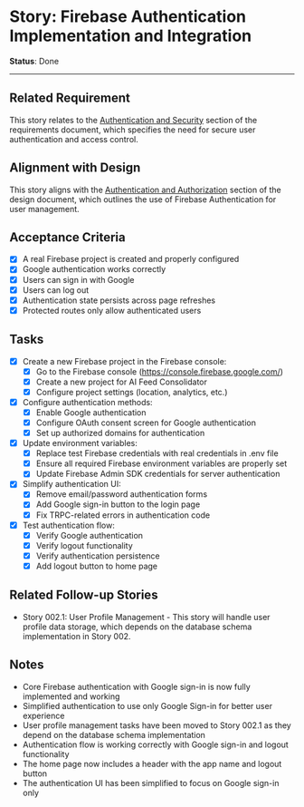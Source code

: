 # Story: Firebase Authentication Implementation and Integration

**Status**: Done

---

## Related Requirement
This story relates to the [Authentication and Security](../requirements.md#authentication-and-security) section of the requirements document, which specifies the need for secure user authentication and access control.

## Alignment with Design
This story aligns with the [Authentication and Authorization](../design.md#authentication-and-authorization) section of the design document, which outlines the use of Firebase Authentication for user management.

## Acceptance Criteria
- [x] A real Firebase project is created and properly configured
- [x] Google authentication works correctly
- [x] Users can sign in with Google
- [x] Users can log out
- [x] Authentication state persists across page refreshes
- [x] Protected routes only allow authenticated users

## Tasks
- [x] Create a new Firebase project in the Firebase console:
  - [x] Go to the Firebase console (https://console.firebase.google.com/)
  - [x] Create a new project for AI Feed Consolidator
  - [x] Configure project settings (location, analytics, etc.)
- [x] Configure authentication methods:
  - [x] Enable Google authentication
  - [x] Configure OAuth consent screen for Google authentication
  - [x] Set up authorized domains for authentication
- [x] Update environment variables:
  - [x] Replace test Firebase credentials with real credentials in .env file
  - [x] Ensure all required Firebase environment variables are properly set
  - [x] Update Firebase Admin SDK credentials for server authentication
- [x] Simplify authentication UI:
  - [x] Remove email/password authentication forms
  - [x] Add Google sign-in button to the login page
  - [x] Fix TRPC-related errors in authentication code
- [x] Test authentication flow:
  - [x] Verify Google authentication
  - [x] Verify logout functionality
  - [x] Verify authentication persistence
  - [x] Add logout button to home page

## Related Follow-up Stories
- Story 002.1: User Profile Management - This story will handle user profile data storage, which depends on the database schema implementation in Story 002.

## Notes
- Core Firebase authentication with Google sign-in is now fully implemented and working
- Simplified authentication to use only Google Sign-in for better user experience
- User profile management tasks have been moved to Story 002.1 as they depend on the database schema implementation
- Authentication flow is working correctly with Google sign-in and logout functionality
- The home page now includes a header with the app name and logout button
- The authentication UI has been simplified to focus on Google sign-in only 